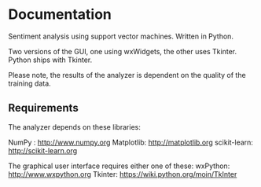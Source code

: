 # Documentation

Sentiment analysis using support vector machines. Written in Python.

Two versions of the GUI, one using wxWidgets, the other uses Tkinter. Python ships with Tkinter.

Please note, the results of the analyzer is dependent on the quality of the training data.


## Requirements

The analyzer depends on these libraries:

NumPy :       http://www.numpy.org
Matplotlib:   http://matplotlib.org
scikit-learn: http://scikit-learn.org

The graphical user interface requires either one of these:
wxPython: http://www.wxpython.org
Tkinter:  https://wiki.python.org/moin/TkInter

